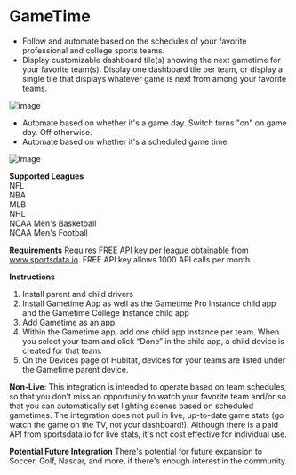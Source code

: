 # GameTime

- Follow and automate based on the schedules of your favorite professional and college sports teams.
- Display customizable dashboard tile(s) showing the next gametime for your favorite team(s). Display one dashboard tile per team, or display a single tile that displays whatever game is next from among your favorite teams.

![image](https://user-images.githubusercontent.com/12822477/116754970-a79bcb00-a9d7-11eb-8e3e-a2ad18d155a9.png)
- Automate based on whether it's a game day. Switch turns "on" on game day. Off otherwise.
- Automate based on whether it's a scheduled game time.

![image](https://user-images.githubusercontent.com/12822477/116754944-9b177280-a9d7-11eb-8e1a-ffe7eb49242c.png)

**Supported Leagues**<br>
NFL<br>
NBA<br>
MLB<br>
NHL<br>
NCAA Men's Basketball<br>
NCAA Men's Football<br>

**Requirements**
Requires FREE API key per league obtainable from www.sportsdata.io. FREE API key allows 1000 API calls per month.

**Instructions**

1. Install parent and child drivers
2. Install Gametime App as well as the Gametime Pro Instance child app and the Gametime College Instance child app
3. Add Gametime as an app
4. Within the Gametime app, add one child app instance per team. When you select your team and click “Done” in the child app, a child device is created for that team.
5. On the Devices page of Hubitat, devices for your teams are listed under the Gametime parent device.

**Non-Live**: This integration is intended to operate based on team schedules, so that you don't miss an opportunity to watch your favorite team and/or so that you can automatically set lighting scenes based on scheduled gametimes. The integration does not pull in live, up-to-date game stats (go watch the game on the TV, not your dashboard!). Although there is a paid API from sportsdata.io for live stats, it's not cost effective for individual use.

**Potential Future Integration**
There's potential for future expansion to Soccer, Golf, Nascar, and more, if there's enough interest in the community.
